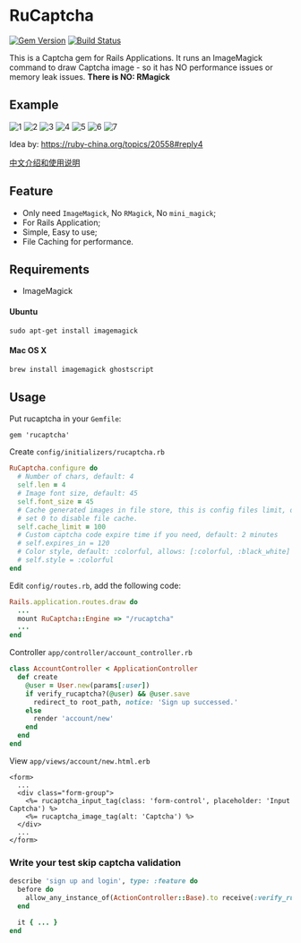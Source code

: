# RuCaptcha

[![Gem Version](https://badge.fury.io/rb/rucaptcha.svg)](https://badge.fury.io/rb/rucaptcha)
[![Build Status](https://travis-ci.org/huacnlee/rucaptcha.svg)](https://travis-ci.org/huacnlee/rucaptcha)

This is a Captcha gem for Rails Applications. It runs an ImageMagick command to draw Captcha image - so it has NO performance issues or memory leak issues. **There is NO: RMagick**

## Example

![1](https://cloud.githubusercontent.com/assets/5518/15423974/b186b0d6-1eb2-11e6-9c0e-4cc3a66f32c8.png)
![2](https://cloud.githubusercontent.com/assets/5518/15423975/b1887b6e-1eb2-11e6-895f-5629f82697d3.png)
![3](https://cloud.githubusercontent.com/assets/5518/15423978/b18f08ee-1eb2-11e6-9670-c21dba290e04.png)
![4](https://cloud.githubusercontent.com/assets/5518/15423976/b18b6946-1eb2-11e6-8413-700ded157262.png)
![5](https://cloud.githubusercontent.com/assets/5518/15423977/b18e7c62-1eb2-11e6-96f7-5bd6981d4185.png)
![6](https://cloud.githubusercontent.com/assets/5518/15423979/b19175d4-1eb2-11e6-9417-7d496fb996b4.png)
![7](https://cloud.githubusercontent.com/assets/5518/15423980/b1caf944-1eb2-11e6-862e-78c0a9360b43.png)

Idea by: https://ruby-china.org/topics/20558#reply4

[中文介绍和使用说明](https://ruby-china.org/topics/27832)

## Feature

- Only need `ImageMagick`, No `RMagick`, No `mini_magick`;
- For Rails Application;
- Simple, Easy to use;
- File Caching for performance.

## Requirements

- ImageMagick

#### Ubuntu

```
sudo apt-get install imagemagick
```

#### Mac OS X

```bash
brew install imagemagick ghostscript
```

## Usage

Put rucaptcha in your `Gemfile`:

```
gem 'rucaptcha'
```

Create `config/initializers/rucaptcha.rb`

```rb
RuCaptcha.configure do
  # Number of chars, default: 4
  self.len = 4
  # Image font size, default: 45
  self.font_size = 45
  # Cache generated images in file store, this is config files limit, default: 100
  # set 0 to disable file cache.
  self.cache_limit = 100
  # Custom captcha code expire time if you need, default: 2 minutes
  # self.expires_in = 120
  # Color style, default: :colorful, allows: [:colorful, :black_white]
  # self.style = :colorful
end
```

Edit `config/routes.rb`, add the following code:

```rb
Rails.application.routes.draw do
  ...
  mount RuCaptcha::Engine => "/rucaptcha"
  ...
end
```

Controller `app/controller/account_controller.rb`

```rb
class AccountController < ApplicationController
  def create
    @user = User.new(params[:user])
    if verify_rucaptcha?(@user) && @user.save
      redirect_to root_path, notice: 'Sign up successed.'
    else
      render 'account/new'
    end
  end
end
```

View `app/views/account/new.html.erb`

```erb
<form>
  ...
  <div class="form-group">
    <%= rucaptcha_input_tag(class: 'form-control', placeholder: 'Input Captcha') %>
    <%= rucaptcha_image_tag(alt: 'Captcha') %>
  </div>
  ...
</form>
```

### Write your test skip captcha validation

```rb
describe 'sign up and login', type: :feature do
  before do
    allow_any_instance_of(ActionController::Base).to receive(:verify_rucaptcha?).and_return(true)
  end

  it { ... }
end
```



